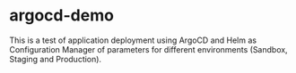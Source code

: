 # argocd-demo

This is a test of application deployment using ArgoCD and Helm as Configuration Manager of parameters for different environments (Sandbox, Staging and Production).
